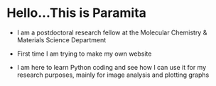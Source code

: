 # Hello...This is Paramita

* I am a postdoctoral research fellow at the Molecular Chemistry & Materials Science Department

* First time I am trying to make my own website

* I am here to learn Python coding and see how I can use it for my research purposes, mainly for image analysis and plotting graphs



